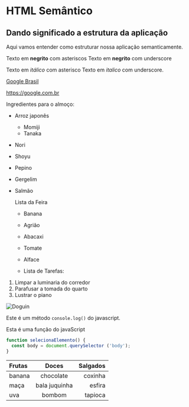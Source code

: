 # HTML Semântico
## Dando significado a estrutura da aplicação
Aqui vamos entender como estruturar nossa aplicação semanticamente. 

Texto em **negrito** com asteriscos 
Texto em __negrito__ com underscore

Texto em *itálico* com asterisco
Texto em _italico_ com underscore.

[Google Brasil](https://google.com.br)

<https://google.com.br>

Ingredientes para o almoço:
* Arroz japonês
  * Momiji
  * Tanaka
* Nori
* Shoyu
* Pepino
* Gergelim
* Salmão

  Lista da Feira
  - Banana
  - Agrião
  - Abacaxi
  - Tomate
  - Alface
 
  - Lista de Tarefas:
1. Limpar a luminaria do corredor
2. Parafusar a tomada do quarto
3. Lustrar o piano

  ![Doguin](https://upload.chien.com/img/23-_big-69368-du-petit-doguin.jpg?1648554298)


         

Este é um método `console.log()` do javascript.

Esta é uma função do javaScript
```javascript
function selecionaElemento() {
  const body = document.querySelector ('body');
}
```

Frutas | Doces | Salgados 
:----- | :----: | -----:
banana | chocolate | coxinha
maça | bala juquinha | esfira 
uva | bombom | tapioca 